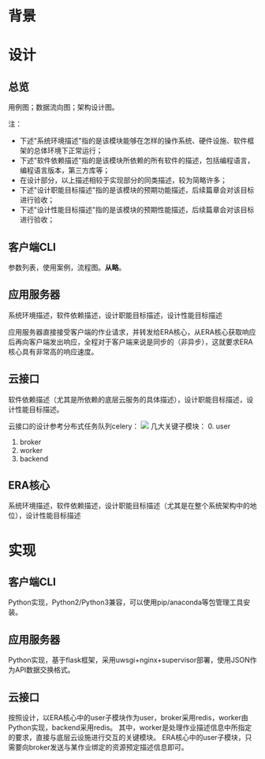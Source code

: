 # 背景

# 设计
## 总览
用例图；数据流向图；架构设计图。

注：
- 下述"系统环境描述"指的是该模块能够在怎样的操作系统、硬件设施、软件框架的总体环境下正常运行；
- 下述"软件依赖描述"指的是该模块所依赖的所有软件的描述，包括编程语言，编程语言版本，第三方库等；
- 在设计部分，以上描述相较于实现部分的同类描述，较为简略许多；
- 下述"设计职能目标描述"指的是该模块的预期功能描述，后续篇章会对该目标进行验收；
- 下述"设计性能目标描述"指的是该模块的预期性能描述，后续篇章会对该目标进行验收；


## 客户端CLI
参数列表，使用案例，流程图。**从略**。

## 应用服务器
系统环境描述，软件依赖描述，设计职能目标描述，设计性能目标描述

应用服务器直接接受客户端的作业请求，并转发给ERA核心，从ERA核心获取响应后再向客户端发出响应，全程对于客户端来说是同步的（非异步），这就要求ERA核心具有非常高的响应速度。

## 云接口
软件依赖描述（尤其是所依赖的底层云服务的具体描述），设计职能目标描述，设计性能目标描述。

云接口的设计参考分布式任务队列celery：
![](http://opkk27k9n.bkt.clouddn.com/18-4-16/1740887.jpg)
几大关键子模块：
0. user
1. broker
2. worker
2. backend



## ERA核心
系统环境描述，软件依赖描述，设计职能目标描述（尤其是在整个系统架构中的地位），设计性能目标描述

# 实现

## 客户端CLI
Python实现，Python2/Python3兼容，可以使用pip/anaconda等包管理工具安装。

## 应用服务器
Python实现，基于flask框架，采用uwsgi+nginx+supervisor部署，使用JSON作为API数据交换格式。

## 云接口
按照设计，以ERA核心中的user子模块作为user，broker采用redis，worker由Python实现，backend采用redis。
其中，worker是处理作业描述信息中所指定的要求，直接与底层云设施进行交互的关键模块。
ERA核心中的user子模块，只需要向broker发送与某作业绑定的资源预定描述信息即可。